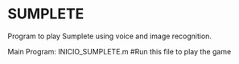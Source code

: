 # SUMPLETE
Program to play Sumplete using voice and image recognition.

Main Program: INICIO_SUMPLETE.m
	#Run this file to play the game
	

